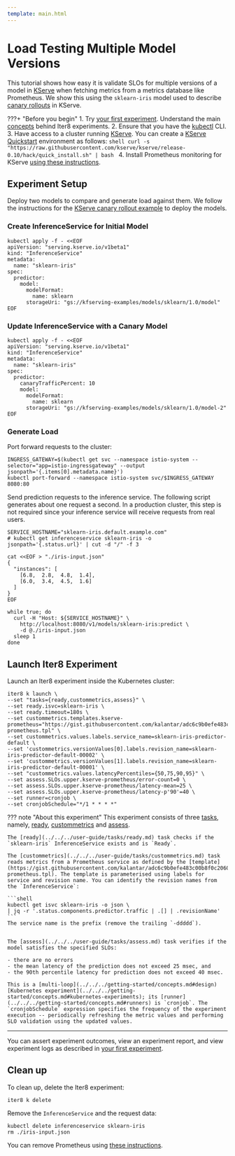 ```yaml
---
template: main.html
---
```


# Load Testing Multiple Model Versions

This tutorial shows how easy it is validate SLOs for multiple versions of a model in [KServe](https://kserve.github.io/website/0.10/) when fetching metrics from a metrics database like Prometheus. We show this using the `sklearn-iris` model used to describe [canary rollouts](https://kserve.github.io/website/0.10/modelserving/v1beta1/rollout/canary-example/) in KServe. 

???+ "Before you begin"
    1. Try [your first experiment](../../../getting-started/your-first-experiment.md). Understand the main [concepts](../../../getting-started/concepts.md) behind Iter8 experiments.
    2. Ensure that you have the [kubectl](https://kubernetes.io/docs/reference/kubectl/) CLI.
    3. Have access to a cluster running [KServe](https://kserve.github.io/website). You can create a [KServe Quickstart](https://kserve.github.io/website/0.10/get_started/#before-you-begin) environment as follows:
    ```shell
    curl -s "https://raw.githubusercontent.com/kserve/kserve/release-0.10/hack/quick_install.sh" | bash
    ```
    4. Install Prometheus monitoring for KServe [using these instructions](https://github.com/kserve/kserve/tree/master/docs/samples/metrics-and-monitoring#install-prometheus).

## Experiment Setup

Deploy two models to compare and generate load against them. We follow the instructions for the [KServe canary rollout example](https://kserve.github.io/website/0.10/modelserving/v1beta1/rollout/canary-example/) to deploy the models.

### Create InferenceService for Initial Model

```shell
kubectl apply -f - <<EOF
apiVersion: "serving.kserve.io/v1beta1"
kind: "InferenceService"
metadata:
  name: "sklearn-iris"
spec:
  predictor:
    model:
      modelFormat:
        name: sklearn
      storageUri: "gs://kfserving-examples/models/sklearn/1.0/model"
EOF
```

### Update InferenceService with a Canary Model

```shell
kubectl apply -f - <<EOF
apiVersion: "serving.kserve.io/v1beta1"
kind: "InferenceService"
metadata:
  name: "sklearn-iris"
spec:
  predictor:
    canaryTrafficPercent: 10
    model:
      modelFormat:
        name: sklearn
      storageUri: "gs://kfserving-examples/models/sklearn/1.0/model-2"
EOF
```

### Generate Load

Port forward requests to the cluster:

```shell
INGRESS_GATEWAY=$(kubectl get svc --namespace istio-system --selector="app=istio-ingressgateway" --output jsonpath='{.items[0].metadata.name}')
kubectl port-forward --namespace istio-system svc/$INGRESS_GATEWAY 8080:80
```

Send prediction requests to the inference service. The following script generates about one request a second. In a production cluster, this step is not required since your inference service will receive requests from real users.

```shell
SERVICE_HOSTNAME="sklearn-iris.default.example.com"
# kubectl get inferenceservice sklearn-iris -o jsonpath='{.status.url}' | cut -d "/" -f 3

cat <<EOF > "./iris-input.json"
{
  "instances": [
    [6.8,  2.8,  4.8,  1.4],
    [6.0,  3.4,  4.5,  1.6]
  ]
}
EOF

while true; do 
  curl -H "Host: ${SERVICE_HOSTNAME}" \
    http://localhost:8080/v1/models/sklearn-iris:predict \
    -d @./iris-input.json
  sleep 1
done
```

## Launch Iter8 Experiment

Launch an Iter8 experiment inside the Kubernetes cluster:

```shell
iter8 k launch \
--set "tasks={ready,custommetrics,assess}" \
--set ready.isvc=sklearn-iris \
--set ready.timeout=180s \
--set custommetrics.templates.kserve-prometheus="https://gist.githubusercontent.com/kalantar/adc6c9b0efe483c00b8f0c20605ac36c/raw/c4562e87b7ac0652b0e46f8f494d024307bff7a1/kserve-prometheus.tpl" \
--set custommetrics.values.labels.service_name=sklearn-iris-predictor-default \
--set 'custommetrics.versionValues[0].labels.revision_name=sklearn-iris-predictor-default-00002' \
--set 'custommetrics.versionValues[1].labels.revision_name=sklearn-iris-predictor-default-00001' \
--set "custommetrics.values.latencyPercentiles={50,75,90,95}" \
--set assess.SLOs.upper.kserve-prometheus/error-count=0 \
--set assess.SLOs.upper.kserve-prometheus/latency-mean=25 \
--set assess.SLOs.upper.kserve-prometheus/latency-p'90'=40 \
--set runner=cronjob \
--set cronjobSchedule="*/1 * * * *"
```

??? note "About this experiment"
    This experiment consists of three [tasks](../../../getting-started/concepts.md#design), namely, [ready](../../../user-guide/tasks/ready.md), [custommetrics](../../../user-guide/tasks/custommetrics.md) and [assess](../../../user-guide/tasks/assess.md). 

    The [ready](../../../user-guide/tasks/ready.md) task checks if the `sklearn-iris` InferenceService exists and is `Ready`. 
    
    The [custommetrics](../../../user-guide/tasks/custommetrics.md) task reads metrics from a Prometheus service as defined by the [template](https://gist.githubusercontent.com/kalantar/adc6c9b0efe483c00b8f0c20605ac36c/raw/c4562e87b7ac0652b0e46f8f494d024307bff7a1/kserve-prometheus.tpl). The template is parameterised using labels for service and revision name. You can identify the revision names from the `InferenceService`:

    ```shell
    kubectl get isvc sklearn-iris -o json \
    | jq -r '.status.components.predictor.traffic | .[] | .revisionName'
    ```
    The service name is the prefix (remove the trailing `-ddddd`).


    The [assess](../../../user-guide/tasks/assess.md) task verifies if the model satisfies the specified SLOs:

    - there are no errors
    - the mean latency of the prediction does not exceed 25 msec, and
    - the 90th percentile latency for prediction does not exceed 40 msec. 
    
    This is a [multi-loop](../../../getting-started/concepts.md#design) [Kubernetes experiment](../../../getting-started/concepts.md#kubernetes-experiments); its [runner](../../../getting-started/concepts.md#runners) is `cronjob`. The `cronjobSchedule` expression specifies the frequency of the experiment execution -- periodically refreshing the metric values and performing SLO validation using the updated values.

***

You can assert experiment outcomes, view an experiment report, and view experiment logs as described in [your first experiment](../../../getting-started/your-first-experiment.md).

## Clean up

To clean up, delete the Iter8 experiment:

```shell
iter8 k delete
```

Remove the `InferenceService` and the request data:
```shell
kubectl delete inferenceservice sklearn-iris
rm ./iris-input.json
```

You can remove Prometheus using [these instructions](https://github.com/kserve/kserve/tree/master/docs/samples/metrics-and-monitoring#removal).
